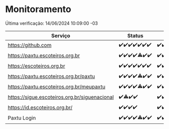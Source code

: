 # Monitoramento

Última verificação: 14/06/2024 10:09:00 -03

|Serviço|Status|Últimas 24h|
|---|---|---|
|https://github.com|<span title="2024-06-07: OK=24">✔️</span><span title="2024-06-08: OK=24">✔️</span><span title="2024-06-09: OK=24">✔️</span><span title="2024-06-10: OK=25">✔️</span><span title="2024-06-11: OK=24">✔️</span><span title="2024-06-12: OK=24">✔️</span><span title="2024-06-13: OK=13">✔️</span>|<span title="13/06/2024 10:09:00 -03 : 200">✔️</span><span title="13/06/2024 11:06:00 -03 : 200">✔️</span><span title="13/06/2024 12:07:00 -03 : 200">✔️</span><span title="13/06/2024 13:09:00 -03 : 200">✔️</span><span title="13/06/2024 14:06:00 -03 : 200">✔️</span><span title="13/06/2024 15:09:00 -03 : 200">✔️</span><span title="13/06/2024 16:04:00 -03 : 200">✔️</span><span title="13/06/2024 17:06:00 -03 : 200">✔️</span><span title="13/06/2024 18:07:00 -03 : 200">✔️</span><span title="13/06/2024 19:07:00 -03 : 200">✔️</span><span title="13/06/2024 20:07:00 -03 : 200">✔️</span><span title="13/06/2024 21:32:00 -03 : 200">✔️</span><span title="13/06/2024 22:53:00 -03 : 200">✔️</span><span title="13/06/2024 23:26:00 -03 : 200">✔️</span><span title="14/06/2024 00:07:00 -03 : 200">✔️</span><span title="14/06/2024 01:08:00 -03 : 200">✔️</span><span title="14/06/2024 02:07:00 -03 : 200">✔️</span><span title="14/06/2024 03:10:00 -03 : 200">✔️</span><span title="14/06/2024 04:07:00 -03 : 200">✔️</span><span title="14/06/2024 05:09:00 -03 : 200">✔️</span><span title="14/06/2024 06:07:00 -03 : 200">✔️</span><span title="14/06/2024 07:07:00 -03 : 200">✔️</span><span title="14/06/2024 08:05:00 -03 : 200">✔️</span><span title="14/06/2024 09:12:00 -03 : 200">✔️</span><span title="14/06/2024 10:09:00 -03 : 200">✔️</span>|
|https://paxtu.escoteiros.org.br|<span title="2024-06-07: OK=24">✔️</span><span title="2024-06-08: OK=24">✔️</span><span title="2024-06-09: OK=24">✔️</span><span title="2024-06-10: OK=25">✔️</span><span title="2024-06-11: OK=23, Falhas=1">⚠️</span><span title="2024-06-12: OK=24">✔️</span><span title="2024-06-13: OK=13">✔️</span>|<span title="13/06/2024 10:09:00 -03 : 200">✔️</span><span title="13/06/2024 11:06:00 -03 : 200">✔️</span><span title="13/06/2024 12:07:00 -03 : 200">✔️</span><span title="13/06/2024 13:09:00 -03 : 200">✔️</span><span title="13/06/2024 14:06:00 -03 : 200">✔️</span><span title="13/06/2024 15:09:00 -03 : 200">✔️</span><span title="13/06/2024 16:04:00 -03 : 200">✔️</span><span title="13/06/2024 17:06:00 -03 : 200">✔️</span><span title="13/06/2024 18:07:00 -03 : 200">✔️</span><span title="13/06/2024 19:07:00 -03 : 200">✔️</span><span title="13/06/2024 20:07:00 -03 : 200">✔️</span><span title="13/06/2024 21:32:00 -03 : 200">✔️</span><span title="13/06/2024 22:53:00 -03 : 200">✔️</span><span title="13/06/2024 23:26:00 -03 : 200">✔️</span><span title="14/06/2024 00:07:00 -03 : 200">✔️</span><span title="14/06/2024 01:08:00 -03 : 200">✔️</span><span title="14/06/2024 02:07:00 -03 : 200">✔️</span><span title="14/06/2024 03:10:00 -03 : 200">✔️</span><span title="14/06/2024 04:07:00 -03 : 200">✔️</span><span title="14/06/2024 05:09:00 -03 : 200">✔️</span><span title="14/06/2024 06:07:00 -03 : 200">✔️</span><span title="14/06/2024 07:07:00 -03 : 200">✔️</span><span title="14/06/2024 08:05:00 -03 : 200">✔️</span><span title="14/06/2024 09:12:00 -03 : 200">✔️</span><span title="14/06/2024 10:09:00 -03 : 200">✔️</span>|
|https://escoteiros.org.br|<span title="2024-06-07: OK=24">✔️</span><span title="2024-06-08: OK=24">✔️</span><span title="2024-06-09: OK=24">✔️</span><span title="2024-06-10: OK=25">✔️</span><span title="2024-06-11: OK=24">✔️</span><span title="2024-06-12: OK=24">✔️</span><span title="2024-06-13: OK=13">✔️</span>|<span title="13/06/2024 10:09:00 -03 : 200">✔️</span><span title="13/06/2024 11:06:00 -03 : 200">✔️</span><span title="13/06/2024 12:07:00 -03 : 200">✔️</span><span title="13/06/2024 13:09:00 -03 : 200">✔️</span><span title="13/06/2024 14:06:00 -03 : 200">✔️</span><span title="13/06/2024 15:09:00 -03 : 200">✔️</span><span title="13/06/2024 16:04:00 -03 : 200">✔️</span><span title="13/06/2024 17:06:00 -03 : 200">✔️</span><span title="13/06/2024 18:07:00 -03 : 200">✔️</span><span title="13/06/2024 19:07:00 -03 : 200">✔️</span><span title="13/06/2024 20:07:00 -03 : 200">✔️</span><span title="13/06/2024 21:32:00 -03 : 200">✔️</span><span title="13/06/2024 22:53:00 -03 : 200">✔️</span><span title="13/06/2024 23:26:00 -03 : 200">✔️</span><span title="14/06/2024 00:07:00 -03 : 200">✔️</span><span title="14/06/2024 01:08:00 -03 : 200">✔️</span><span title="14/06/2024 02:07:00 -03 : 200">✔️</span><span title="14/06/2024 03:10:00 -03 : 200">✔️</span><span title="14/06/2024 04:07:00 -03 : 200">✔️</span><span title="14/06/2024 05:09:00 -03 : 200">✔️</span><span title="14/06/2024 06:07:00 -03 : 200">✔️</span><span title="14/06/2024 07:07:00 -03 : 200">✔️</span><span title="14/06/2024 08:05:00 -03 : 200">✔️</span><span title="14/06/2024 09:12:00 -03 : 200">✔️</span><span title="14/06/2024 10:09:00 -03 : 200">✔️</span>|
|https://paxtu.escoteiros.org.br/paxtu|<span title="2024-06-07: OK=24">✔️</span><span title="2024-06-08: OK=24">✔️</span><span title="2024-06-09: OK=24">✔️</span><span title="2024-06-10: OK=25">✔️</span><span title="2024-06-11: OK=23, Falhas=1">⚠️</span><span title="2024-06-12: OK=24">✔️</span><span title="2024-06-13: OK=13">✔️</span>|<span title="13/06/2024 10:09:00 -03 : 200">✔️</span><span title="13/06/2024 11:06:00 -03 : 200">✔️</span><span title="13/06/2024 12:07:00 -03 : 200">✔️</span><span title="13/06/2024 13:09:00 -03 : 200">✔️</span><span title="13/06/2024 14:06:00 -03 : 200">✔️</span><span title="13/06/2024 15:09:00 -03 : 200">✔️</span><span title="13/06/2024 16:04:00 -03 : 200">✔️</span><span title="13/06/2024 17:06:00 -03 : 200">✔️</span><span title="13/06/2024 18:07:00 -03 : 200">✔️</span><span title="13/06/2024 19:07:00 -03 : 200">✔️</span><span title="13/06/2024 20:07:00 -03 : 200">✔️</span><span title="13/06/2024 21:32:00 -03 : 200">✔️</span><span title="13/06/2024 22:53:00 -03 : 200">✔️</span><span title="13/06/2024 23:26:00 -03 : 200">✔️</span><span title="14/06/2024 00:07:00 -03 : 200">✔️</span><span title="14/06/2024 01:08:00 -03 : 200">✔️</span><span title="14/06/2024 02:07:00 -03 : 200">✔️</span><span title="14/06/2024 03:10:00 -03 : 200">✔️</span><span title="14/06/2024 04:07:00 -03 : 200">✔️</span><span title="14/06/2024 05:09:00 -03 : 200">✔️</span><span title="14/06/2024 06:07:00 -03 : 200">✔️</span><span title="14/06/2024 07:07:00 -03 : 200">✔️</span><span title="14/06/2024 08:05:00 -03 : 200">✔️</span><span title="14/06/2024 09:12:00 -03 : 200">✔️</span><span title="14/06/2024 10:09:00 -03 : 200">✔️</span>|
|https://paxtu.escoteiros.org.br/meupaxtu|<span title="2024-06-07: OK=24">✔️</span><span title="2024-06-08: OK=24">✔️</span><span title="2024-06-09: OK=24">✔️</span><span title="2024-06-10: OK=25">✔️</span><span title="2024-06-11: OK=23, Falhas=1">⚠️</span><span title="2024-06-12: OK=24">✔️</span><span title="2024-06-13: OK=13">✔️</span>|<span title="13/06/2024 10:09:00 -03 : 200">✔️</span><span title="13/06/2024 11:06:00 -03 : 200">✔️</span><span title="13/06/2024 12:07:00 -03 : 200">✔️</span><span title="13/06/2024 13:09:00 -03 : 200">✔️</span><span title="13/06/2024 14:06:00 -03 : 200">✔️</span><span title="13/06/2024 15:09:00 -03 : 200">✔️</span><span title="13/06/2024 16:04:00 -03 : 200">✔️</span><span title="13/06/2024 17:06:00 -03 : 200">✔️</span><span title="13/06/2024 18:07:00 -03 : 200">✔️</span><span title="13/06/2024 19:07:00 -03 : 200">✔️</span><span title="13/06/2024 20:07:00 -03 : 200">✔️</span><span title="13/06/2024 21:32:00 -03 : 200">✔️</span><span title="13/06/2024 22:53:00 -03 : 200">✔️</span><span title="13/06/2024 23:26:00 -03 : 200">✔️</span><span title="14/06/2024 00:07:00 -03 : 200">✔️</span><span title="14/06/2024 01:08:00 -03 : 200">✔️</span><span title="14/06/2024 02:07:00 -03 : 200">✔️</span><span title="14/06/2024 03:10:00 -03 : 200">✔️</span><span title="14/06/2024 04:07:00 -03 : 200">✔️</span><span title="14/06/2024 05:09:00 -03 : 200">✔️</span><span title="14/06/2024 06:07:00 -03 : 200">✔️</span><span title="14/06/2024 07:07:00 -03 : 200">✔️</span><span title="14/06/2024 08:05:00 -03 : 200">✔️</span><span title="14/06/2024 09:12:00 -03 : 200">✔️</span><span title="14/06/2024 10:09:00 -03 : 200">✔️</span>|
|https://sigue.escoteiros.org.br/siguenacional|<span title="2024-06-10: OK=15">✔️</span><span title="2024-06-11: OK=23, Falhas=1">⚠️</span><span title="2024-06-12: OK=24">✔️</span><span title="2024-06-13: OK=13">✔️</span>|<span title="13/06/2024 10:09:00 -03 : 200">✔️</span><span title="13/06/2024 11:06:00 -03 : 200">✔️</span><span title="13/06/2024 12:07:00 -03 : 200">✔️</span><span title="13/06/2024 13:09:00 -03 : 200">✔️</span><span title="13/06/2024 14:06:00 -03 : 200">✔️</span><span title="13/06/2024 15:09:00 -03 : 200">✔️</span><span title="13/06/2024 16:04:00 -03 : 200">✔️</span><span title="13/06/2024 17:06:00 -03 : 200">✔️</span><span title="13/06/2024 18:07:00 -03 : 200">✔️</span><span title="13/06/2024 19:07:00 -03 : 200">✔️</span><span title="13/06/2024 20:07:00 -03 : 200">✔️</span><span title="13/06/2024 21:32:00 -03 : 200">✔️</span><span title="13/06/2024 22:53:00 -03 : 200">✔️</span><span title="13/06/2024 23:26:00 -03 : 200">✔️</span><span title="14/06/2024 00:07:00 -03 : 200">✔️</span><span title="14/06/2024 01:08:00 -03 : 200">✔️</span><span title="14/06/2024 02:07:00 -03 : 200">✔️</span><span title="14/06/2024 03:10:00 -03 : 200">✔️</span><span title="14/06/2024 04:07:00 -03 : 200">✔️</span><span title="14/06/2024 05:09:00 -03 : 200">✔️</span><span title="14/06/2024 06:07:00 -03 : 200">✔️</span><span title="14/06/2024 07:07:00 -03 : 200">✔️</span><span title="14/06/2024 08:05:00 -03 : 200">✔️</span><span title="14/06/2024 09:12:00 -03 : 200">✔️</span><span title="14/06/2024 10:09:00 -03 : 200">✔️</span>|
|https://id.escoteiros.org.br/|<span title="2024-06-10: OK=15">✔️</span><span title="2024-06-11: OK=24">✔️</span><span title="2024-06-12: OK=24">✔️</span><span title="2024-06-13: OK=13">✔️</span>|<span title="13/06/2024 10:09:00 -03 : 200">✔️</span><span title="13/06/2024 11:06:00 -03 : 200">✔️</span><span title="13/06/2024 12:07:00 -03 : 200">✔️</span><span title="13/06/2024 13:09:00 -03 : 200">✔️</span><span title="13/06/2024 14:06:00 -03 : 200">✔️</span><span title="13/06/2024 15:09:00 -03 : 200">✔️</span><span title="13/06/2024 16:04:00 -03 : 200">✔️</span><span title="13/06/2024 17:06:00 -03 : 200">✔️</span><span title="13/06/2024 18:07:00 -03 : 200">✔️</span><span title="13/06/2024 19:07:00 -03 : 200">✔️</span><span title="13/06/2024 20:07:00 -03 : 200">✔️</span><span title="13/06/2024 21:32:00 -03 : 200">✔️</span><span title="13/06/2024 22:53:00 -03 : 200">✔️</span><span title="13/06/2024 23:26:00 -03 : 200">✔️</span><span title="14/06/2024 00:07:00 -03 : 200">✔️</span><span title="14/06/2024 01:08:00 -03 : 200">✔️</span><span title="14/06/2024 02:07:00 -03 : 200">✔️</span><span title="14/06/2024 03:10:00 -03 : 200">✔️</span><span title="14/06/2024 04:07:00 -03 : 200">✔️</span><span title="14/06/2024 05:09:00 -03 : 200">✔️</span><span title="14/06/2024 06:07:00 -03 : 200">✔️</span><span title="14/06/2024 07:07:00 -03 : 200">✔️</span><span title="14/06/2024 08:05:00 -03 : 200">✔️</span><span title="14/06/2024 09:12:00 -03 : 200">✔️</span><span title="14/06/2024 10:09:00 -03 : 200">✔️</span>|
|Paxtu Login|<span title="2024-06-07: OK=24">✔️</span><span title="2024-06-08: OK=24">✔️</span><span title="2024-06-09: OK=24">✔️</span><span title="2024-06-10: OK=25">✔️</span><span title="2024-06-11: OK=23, Falhas=1">⚠️</span><span title="2024-06-12: OK=24">✔️</span><span title="2024-06-13: OK=13">✔️</span>|<span title="13/06/2024 10:09:00 -03 : 200">✔️</span><span title="13/06/2024 11:06:00 -03 : 200">✔️</span><span title="13/06/2024 12:07:00 -03 : 200">✔️</span><span title="13/06/2024 13:09:00 -03 : 200">✔️</span><span title="13/06/2024 14:06:00 -03 : 200">✔️</span><span title="13/06/2024 15:09:00 -03 : 200">✔️</span><span title="13/06/2024 16:04:00 -03 : 200">✔️</span><span title="13/06/2024 17:06:00 -03 : 200">✔️</span><span title="13/06/2024 18:07:00 -03 : 200">✔️</span><span title="13/06/2024 19:07:00 -03 : 200">✔️</span><span title="13/06/2024 20:07:00 -03 : 200">✔️</span><span title="13/06/2024 21:32:00 -03 : 200">✔️</span><span title="13/06/2024 22:53:00 -03 : 200">✔️</span><span title="13/06/2024 23:26:00 -03 : 200">✔️</span><span title="14/06/2024 00:07:00 -03 : 200">✔️</span><span title="14/06/2024 01:08:00 -03 : 200">✔️</span><span title="14/06/2024 02:07:00 -03 : 200">✔️</span><span title="14/06/2024 03:10:00 -03 : 200">✔️</span><span title="14/06/2024 04:07:00 -03 : 200">✔️</span><span title="14/06/2024 05:09:00 -03 : 200">✔️</span><span title="14/06/2024 06:07:00 -03 : 200">✔️</span><span title="14/06/2024 07:07:00 -03 : 200">✔️</span><span title="14/06/2024 08:05:00 -03 : 200">✔️</span><span title="14/06/2024 09:12:00 -03 : 200">✔️</span><span title="14/06/2024 10:09:00 -03 : 200">✔️</span>|
